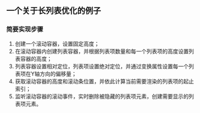 ## 一个关于长列表优化的例子

### 简要实现步骤

1. 创建一个滚动容器，设置固定高度；
2. 在滚动容器内创建列表容器，并根据列表项数量和每一个列表项的高度设置列表容器的高度；
3. 列表容器设置相对定位，列表项设置绝对定位，并通过变换属性设置每一个列表项在Y轴方向的偏移量；
4. 获取滚动容器的高度和滚动条位置，并依此计算当前需要渲染的列表项的起止索引；
5. 监听滚动容器的滚动事件，实时删除被隐藏的列表项元素，创建需要显示的列表项元素。
